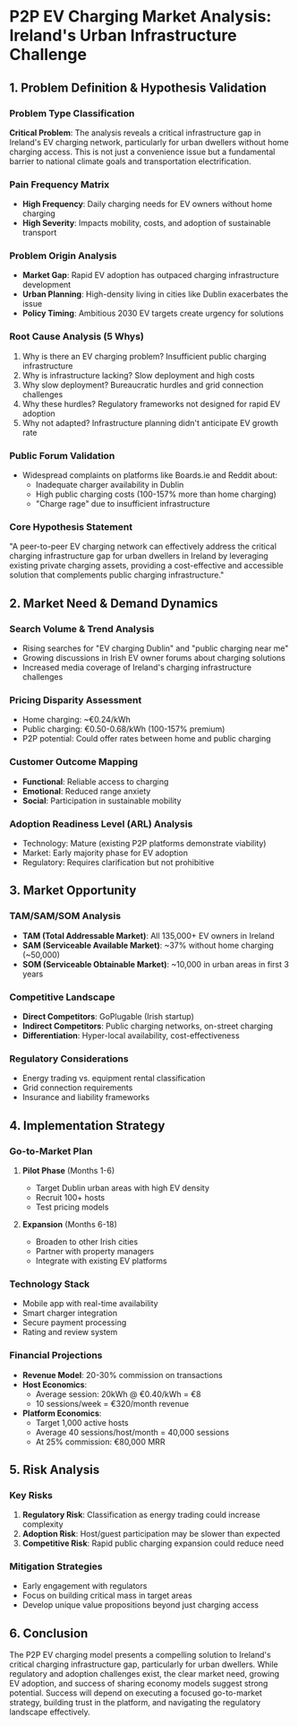 # P2P EV Charging Market Analysis: Ireland's Urban Infrastructure Challenge

## 1. Problem Definition & Hypothesis Validation

### Problem Type Classification
**Critical Problem**: The analysis reveals a critical infrastructure gap in Ireland's EV charging network, particularly for urban dwellers without home charging access. This is not just a convenience issue but a fundamental barrier to national climate goals and transportation electrification.

### Pain Frequency Matrix
- **High Frequency**: Daily charging needs for EV owners without home charging
- **High Severity**: Impacts mobility, costs, and adoption of sustainable transport

### Problem Origin Analysis
- **Market Gap**: Rapid EV adoption has outpaced charging infrastructure development
- **Urban Planning**: High-density living in cities like Dublin exacerbates the issue
- **Policy Timing**: Ambitious 2030 EV targets create urgency for solutions

### Root Cause Analysis (5 Whys)
1. Why is there an EV charging problem? Insufficient public charging infrastructure
2. Why is infrastructure lacking? Slow deployment and high costs
3. Why slow deployment? Bureaucratic hurdles and grid connection challenges
4. Why these hurdles? Regulatory frameworks not designed for rapid EV adoption
5. Why not adapted? Infrastructure planning didn't anticipate EV growth rate

### Public Forum Validation
- Widespread complaints on platforms like Boards.ie and Reddit about:
  - Inadequate charger availability in Dublin
  - High public charging costs (100-157% more than home charging)
  - "Charge rage" due to insufficient infrastructure

### Core Hypothesis Statement
"A peer-to-peer EV charging network can effectively address the critical charging infrastructure gap for urban dwellers in Ireland by leveraging existing private charging assets, providing a cost-effective and accessible solution that complements public charging infrastructure."

## 2. Market Need & Demand Dynamics

### Search Volume & Trend Analysis
- Rising searches for "EV charging Dublin" and "public charging near me"
- Growing discussions in Irish EV owner forums about charging solutions
- Increased media coverage of Ireland's charging infrastructure challenges

### Pricing Disparity Assessment
- Home charging: ~€0.24/kWh
- Public charging: €0.50-0.68/kWh (100-157% premium)
- P2P potential: Could offer rates between home and public charging

### Customer Outcome Mapping
- **Functional**: Reliable access to charging
- **Emotional**: Reduced range anxiety
- **Social**: Participation in sustainable mobility

### Adoption Readiness Level (ARL) Analysis
- Technology: Mature (existing P2P platforms demonstrate viability)
- Market: Early majority phase for EV adoption
- Regulatory: Requires clarification but not prohibitive

## 3. Market Opportunity

### TAM/SAM/SOM Analysis
- **TAM (Total Addressable Market)**: All 135,000+ EV owners in Ireland
- **SAM (Serviceable Available Market)**: ~37% without home charging (~50,000)
- **SOM (Serviceable Obtainable Market)**: ~10,000 in urban areas in first 3 years

### Competitive Landscape
- **Direct Competitors**: GoPlugable (Irish startup)
- **Indirect Competitors**: Public charging networks, on-street charging
- **Differentiation**: Hyper-local availability, cost-effectiveness

### Regulatory Considerations
- Energy trading vs. equipment rental classification
- Grid connection requirements
- Insurance and liability frameworks

## 4. Implementation Strategy

### Go-to-Market Plan
1. **Pilot Phase** (Months 1-6)
   - Target Dublin urban areas with high EV density
   - Recruit 100+ hosts
   - Test pricing models

2. **Expansion** (Months 6-18)
   - Broaden to other Irish cities
   - Partner with property managers
   - Integrate with existing EV platforms

### Technology Stack
- Mobile app with real-time availability
- Smart charger integration
- Secure payment processing
- Rating and review system

### Financial Projections
- **Revenue Model**: 20-30% commission on transactions
- **Host Economics**: 
  - Average session: 20kWh @ €0.40/kWh = €8
  - 10 sessions/week = €320/month revenue
- **Platform Economics**:
  - Target 1,000 active hosts
  - Average 40 sessions/host/month = 40,000 sessions
  - At 25% commission: €80,000 MRR

## 5. Risk Analysis

### Key Risks
1. **Regulatory Risk**: Classification as energy trading could increase complexity
2. **Adoption Risk**: Host/guest participation may be slower than expected
3. **Competitive Risk**: Rapid public charging expansion could reduce need

### Mitigation Strategies
- Early engagement with regulators
- Focus on building critical mass in target areas
- Develop unique value propositions beyond just charging access

## 6. Conclusion

The P2P EV charging model presents a compelling solution to Ireland's critical charging infrastructure gap, particularly for urban dwellers. While regulatory and adoption challenges exist, the clear market need, growing EV adoption, and success of sharing economy models suggest strong potential. Success will depend on executing a focused go-to-market strategy, building trust in the platform, and navigating the regulatory landscape effectively.
